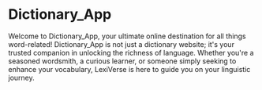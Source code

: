 # Dictionary_App
Welcome to Dictionary_App, your ultimate online destination for all things word-related! Dictionary_App is not just a dictionary website; it's your trusted companion in unlocking the richness of language. Whether you're a seasoned wordsmith, a curious learner, or someone simply seeking to enhance your vocabulary, LexiVerse is here to guide you on your linguistic journey.
